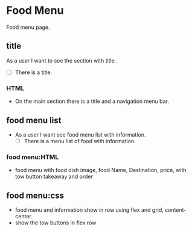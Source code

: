 # Food Menu

<!-- describe your project -->

Food menu page.

## title

As a user I want to see the section with title .

- [ ] There is a title.

### HTML

- On the main section there is a title and a navigation menu bar.
  

## food menu list

- As a user I want see food menu list with information.
  - [ ] There is a menu list of food with information.

### food menu:HTML

- food menu with food dish image, food Name, Destination, price, with tow button
  takeaway and order

## food menu:css

- food menu and information show in row using flex and grid, content-center.
- show the tow buttons in flex row
